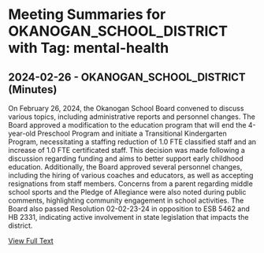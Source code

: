 # Meeting Summaries for OKANOGAN_SCHOOL_DISTRICT with Tag: mental-health

## 2024-02-26 - OKANOGAN_SCHOOL_DISTRICT (Minutes)

On February 26, 2024, the Okanogan School Board convened to discuss various topics, including administrative reports and personnel changes. The Board approved a modification to the education program that will end the 4-year-old Preschool Program and initiate a Transitional Kindergarten Program, necessitating a staffing reduction of 1.0 FTE classified staff and an increase of 1.0 FTE certificated staff. This decision was made following a discussion regarding funding and aims to better support early childhood education. Additionally, the Board approved several personnel changes, including the hiring of various coaches and educators, as well as accepting resignations from staff members. Concerns from a parent regarding middle school sports and the Pledge of Allegiance were also noted during public comments, highlighting community engagement in school activities. The Board also passed Resolution 02-02-23-24 in opposition to ESB 5462 and HB 2331, indicating active involvement in state legislation that impacts the district.

[View Full Text](https://raw.githubusercontent.com/VoronoiPerspectives/WashingtonStateSchoolBoardExplorer/refs/heads/main/data/countries/usa/states/wa/counties/okanogan/school_boards/okanogan_school_district/2024/processed/2024-02-26-boardmeeting-minutes.txt)

